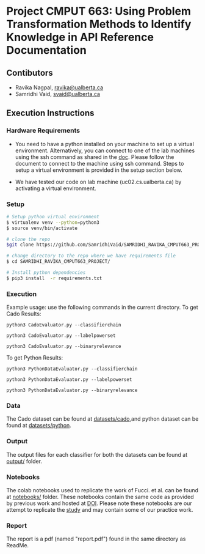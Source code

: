 # Project CMPUT 663: Using Problem Transformation Methods to Identify Knowledge in API Reference Documentation
## Contibutors
- Ravika Nagpal, [ravika@ualberta.ca](ravika@ualberta.ca)
- Samridhi Vaid, [svaid@ualberta.ca](svaid@ualberta.ca)


## Execution Instructions

### Hardware Requirements
- You need to have a python installed on your machine to set up a virtual environment. Alternatively, you can connect to one of the lab machines using the ssh command as shared in the [doc](https://docs.google.com/document/d/1Cz5zpYSWzm29epYLJM5FpGJHZNnoX9pz8sqt-gXhExg/edit). Please follow the document to connect to the machine using ssh command. Steps to setup a virtual environment is provided in the setup section below.

- We have tested our code on lab machine (uc02.cs.ualberta.ca) by activating a virtual environment.

### Setup
```sh
# Setup python virtual environment
$ virtualenv venv --python=python3
$ source venv/bin/activate

# clone the repo
$git clone https://github.com/SamridhiVaid/SAMRIDHI_RAVIKA_CMPUT663_PROJECT.git

# change directory to the repo where we have requirements file
$ cd SAMRIDHI_RAVIKA_CMPUT663_PROJECT/

# Install python dependencies
$ pip3 install  -r requirements.txt 

```

### Execution
Example usage: use the following commands in the current directory.
To get Cado Results:

`python3 CadoEvaluator.py --classifierchain`

`python3 CadoEvaluator.py --labelpowerset`

`python3 CadoEvaluator.py --binaryrelevance`


To get Python Results:

`python3 PythonDataEvaluator.py --classifierchain`

`python3 PythonDataEvaluator.py --labelpowerset`

`python3 PythonDataEvaluator.py --binaryrelevance`


### Data

The Cado dataset can be found at [datasets/cado](datasets/cado),and python dataset can be found at [datasets/python](datasets/python).

### Output 
The output files for each classifier for both the datasets can be found at [output/](output/) folder.

### Notebooks 
The colab notebooks used to replicate the work of Fucci. et al. can be found at [notebooks/](notebooks/) folder. These notebooks contain the same code as provided by previous work and hosted at [DOI](https://zenodo.org/badge/latestdoi/194706952). Please note these notebooks are our attempt to replicate the [study](https://arxiv.org/pdf/1907.09807.pdf) and may contain some of our practice work.

### Report
The report is a pdf (named "report.pdf") found in the same directory as ReadMe.
